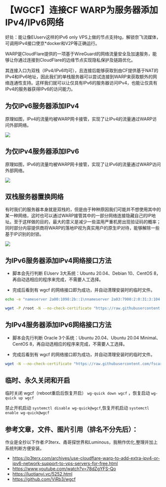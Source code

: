 # 【WGCF】连接CF WARP为服务器添加IPv4/IPv6网络

好处：能让像EUserv这样的IPv6 only VPS上做的节点支持tg，解锁奈飞流媒体，可调用IPv4接口使京*docker和V2P等正确运行。

WARP是CloudFlare提供的一项基于WireGuard的网络流量安全及加速服务，能够让你通过连接到CloudFlare的边缘节点实现隐私保护及链路优化。

其连接入口为双栈（IPv4/IPv6均可），且连接后能够获取到由CF提供基于NAT的IPv4和IPv6地址，因此我们的单栈服务器可以尝试连接到WARP来获取额外的网络连通性支持。这样我们就可以让仅具有IPv6的服务器访问IPv4，也能让仅具有IPv4的服务器获得IPv6的访问能力。

## 为仅IPv6服务器添加IPv4


原理如图，IPv4的流量均被WARP网卡接管，实现了让IPv4的流量通过WARP访问外部网络。

![](https://cdn.luotianyi.vc/wp-content/uploads/2021-02-04_21-45-45.png)

## 为仅IPv4服务器添加IPv6

原理如图，IPv6的流量均被WARP网卡接管，实现了让IPv6的流量通过WARP访问外部网络。

![](https://cdn.luotianyi.vc/wp-content/uploads/2021-02-04_21-45-44.png)

## 双栈服务器置换网络

有时我们的服务器本身就是双栈的，但是由于种种原因我们可能并不想使用其中的某一种网络，这时也可以通过WARP接管其中的一部分网络连接隐藏自己的IP地址。至于这样做的目的，最大的意义是减少一些滥用严重机房出现验证码的概率；同时部分内容提供商将WARP的落地IP视为真实用户的原生IP对待，能够解除一些基于IP识别的封锁。

![](https://cdn.luotianyi.vc/wp-content/uploads/2021-02-04_21-45-45-1.png)

## 为IPv6服务器添加IPv4网络接口方法

* 脚本会先行判断 EUserv 3大系统：Ubuntu 20.04、Debian 10、CentOS 8，再自动选相应的程序来完成，不需要人工选择。 

* 完成后看到有 wgcf 的网络接口即为成功，并自动清理安装时的临时文件。

```bash
echo -e "nameserver 2a00:1098:2b::1\nnameserver 2a03:7900:2:0:31:3:104:161" > /etc/resolv.conf
```
```bash
wget -P /root -N --no-check-certificate "https://raw.githubusercontent.com/fscarmen/warp/main/warp.sh" && chmod +x /root/warp.sh && /root/warp.sh
```


## 为IPv4服务器添加IPv6网络接口方法

* 脚本会先行判断 Oracle 3个系统：Ubuntu 20.04、Ubuntu 20.04 Minimal、CentOS 8，再自动选相应的程序来完成，不需要人工选择。 

* 完成后看到有 wgcf 的网络接口即为成功，并自动清理安装时的临时文件。

```bash
wget -N --no-check-certificate "https://raw.githubusercontent.com/fscarmen/warp/main/warp6.sh" && chmod +x warp6.sh && ./warp6.sh
```

## 临时、永久关闭和开启

临时关闭 wgcf（reboot重启后恢复开启） ```wg-quick down wgcf``` ，恢复启动 ```wg-quick up wgcf```

禁止开机启动 ```systemctl disable wg-quick@wgcf```,恢复开机启动 ```systemctl enable wg-quick@wgcf```


## 参考文章，文件、图片引用（排名不分先后）： 
作业是全抄以下作者:P3terx、甬哥探世界和Luminous，我稍作优化,整理并加上系统判断方便安装。
* https://p3terx.com/archives/use-cloudflare-warp-to-add-extra-ipv4-or-ipv6-network-support-to-vps-servers-for-free.html
* https://www.youtube.com/watch?v=78dZgYFS-Qo
* https://luotianyi.vc/5252.html
* https://github.com/ViRb3/wgcf
